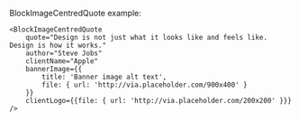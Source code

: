 BlockImageCentredQuote example:

    <BlockImageCentredQuote 
        quote="Design is not just what it looks like and feels like. Design is how it works." 
        author="Steve Jobs"
        clientName="Apple"
        bannerImage={{
            title: 'Banner image alt text',
            file: { url: 'http://via.placeholder.com/900x400' }
        }} 
        clientLogo={{file: { url: 'http://via.placeholder.com/200x200' }}} />
